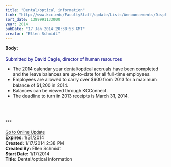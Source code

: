 ```yaml
---
title: "Dental/optical information"
link: "http://www.kcc.edu/FacultyStaff/update/Lists/Announcements/DispForm.aspx?ID=1398"
sort_date: 1389991133000
year: 2014
pubDate: "17 Jan 2014 20:38:53 GMT"
creator: "Ellen Schmidt"
---
```


<div><b>Body:</b> <div class="ExternalClass3CBA8145402947A890FD10AE110C5869"><div><br /><font color="#000080">Submitted by David Cagle, director of human resources</font></div>
<ul>
<li>The 2014 calendar year dental/optical accruals have been completed and the leave balances are up-to-date for all full-time employees.  </li>
<li>Employees are allowed to carry over $600 from 2013 for a maximum balance of $1,200 in 2014. </li>
<li>Balances can be viewed through KCConnect. </li>
<li>The deadline to turn in 2013 receipts is March 31, 2014.  </li></ul>
<div> </div>
<div> </div>
<div>
<div></div>
<div>
<div><br /></div>
<div><font size="2">***</font></div>
<div> </div>
<div><font size="2"></font></div>
<div><font size="2"></font></div>
<div><font size="2"></font></div>
<div><font size="2"></font></div>
<div><font size="2"></font></div>
<div><font size="2"></font></div>
<div><font size="2"></font></div>
<div><font size="2"></font></div>
<div><font size="2"></font></div>
<div><a href="/FacultyStaff/update/Pages/dailyupdate.aspx"><font size="2">Go to Online Update</font></a></div>
<div></div></div></div></div></div>
<div><b>Expires:</b> 1/31/2014</div>
<div><b>Created:</b> 1/17/2014 2:38 PM</div>
<div><b>Created By:</b> Ellen Schmidt</div>
<div><b>Start Date:</b> 1/17/2014</div>
<div><b>Title:</b> Dental/optical information</div>
